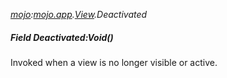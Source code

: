 _[mojo](../../modules/mojo/mojo-module.md):[mojo.app](../../modules/mojo/mojo-app.md).[View](../../modules/mojo/mojo-app-view.md).Deactivated_
##### Field Deactivated:Void()
Invoked when a view is no longer visible or active.
